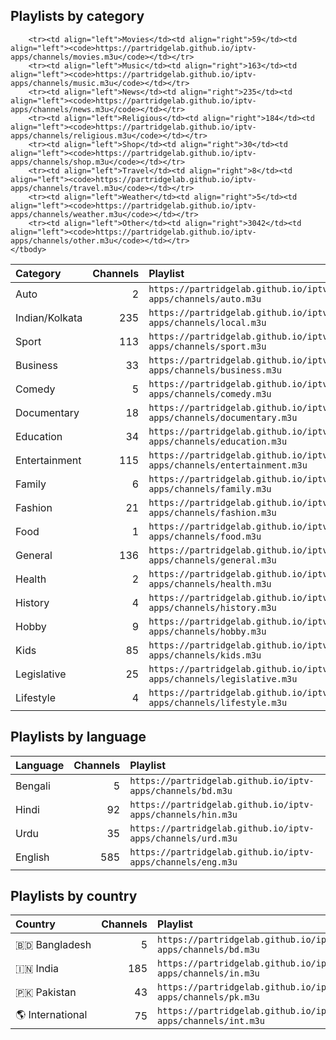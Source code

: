 

## Playlists by category

<table>
	<thead>
		<tr><th align="left">Category</th><th align="right">Channels</th><th align="left">Playlist</th></tr>
	</thead>
	<tbody>
		<tr><td align="left">Auto</td><td align="right">2</td><td align="left"><code>https://partridgelab.github.io/iptv-apps/channels/auto.m3u</code></td></tr>
		<tr><td align="left">Indian/Kolkata</td><td align="right">235</td><td align="left"><code>https://partridgelab.github.io/iptv-apps/channels/local.m3u</code></td></tr>
		<tr><td align="left">Sport</td><td align="right">113</td><td align="left"><code>https://partridgelab.github.io/iptv-apps/channels/sport.m3u</code></td></tr>
		<tr><td align="left">Business</td><td align="right">33</td><td align="left"><code>https://partridgelab.github.io/iptv-apps/channels/business.m3u</code></td></tr>
		<tr><td align="left">Comedy</td><td align="right">5</td><td align="left"><code>https://partridgelab.github.io/iptv-apps/channels/comedy.m3u</code></td></tr>
		<tr><td align="left">Documentary</td><td align="right">18</td><td align="left"><code>https://partridgelab.github.io/iptv-apps/channels/documentary.m3u</code></td></tr>
		<tr><td align="left">Education</td><td align="right">34</td><td align="left"><code>https://partridgelab.github.io/iptv-apps/channels/education.m3u</code></td></tr>
		<tr><td align="left">Entertainment</td><td align="right">115</td><td align="left"><code>https://partridgelab.github.io/iptv-apps/channels/entertainment.m3u</code></td></tr>
		<tr><td align="left">Family</td><td align="right">6</td><td align="left"><code>https://partridgelab.github.io/iptv-apps/channels/family.m3u</code></td></tr>
		<tr><td align="left">Fashion</td><td align="right">21</td><td align="left"><code>https://partridgelab.github.io/iptv-apps/channels/fashion.m3u</code></td></tr>
		<tr><td align="left">Food</td><td align="right">1</td><td align="left"><code>https://partridgelab.github.io/iptv-apps/channels/food.m3u</code></td></tr>
		<tr><td align="left">General</td><td align="right">136</td><td align="left"><code>https://partridgelab.github.io/iptv-apps/channels/general.m3u</code></td></tr>
		<tr><td align="left">Health</td><td align="right">2</td><td align="left"><code>https://partridgelab.github.io/iptv-apps/channels/health.m3u</code></td></tr>
		<tr><td align="left">History</td><td align="right">4</td><td align="left"><code>https://partridgelab.github.io/iptv-apps/channels/history.m3u</code></td></tr>
		<tr><td align="left">Hobby</td><td align="right">9</td><td align="left"><code>https://partridgelab.github.io/iptv-apps/channels/hobby.m3u</code></td></tr>
		<tr><td align="left">Kids</td><td align="right">85</td><td align="left"><code>https://partridgelab.github.io/iptv-apps/channels/kids.m3u</code></td></tr>
		<tr><td align="left">Legislative</td><td align="right">25</td><td align="left"><code>https://partridgelab.github.io/iptv-apps/channels/legislative.m3u</code></td></tr>
		<tr><td align="left">Lifestyle</td><td align="right">4</td><td align="left"><code>https://partridgelab.github.io/iptv-apps/channels/lifestyle.m3u</code></td></tr>
		
		<tr><td align="left">Movies</td><td align="right">59</td><td align="left"><code>https://partridgelab.github.io/iptv-apps/channels/movies.m3u</code></td></tr>
		<tr><td align="left">Music</td><td align="right">163</td><td align="left"><code>https://partridgelab.github.io/iptv-apps/channels/music.m3u</code></td></tr>
		<tr><td align="left">News</td><td align="right">235</td><td align="left"><code>https://partridgelab.github.io/iptv-apps/channels/news.m3u</code></td></tr>
		<tr><td align="left">Religious</td><td align="right">184</td><td align="left"><code>https://partridgelab.github.io/iptv-apps/channels/religious.m3u</code></td></tr>
		<tr><td align="left">Shop</td><td align="right">30</td><td align="left"><code>https://partridgelab.github.io/iptv-apps/channels/shop.m3u</code></td></tr>
		<tr><td align="left">Travel</td><td align="right">8</td><td align="left"><code>https://partridgelab.github.io/iptv-apps/channels/travel.m3u</code></td></tr>
		<tr><td align="left">Weather</td><td align="right">5</td><td align="left"><code>https://partridgelab.github.io/iptv-apps/channels/weather.m3u</code></td></tr>
		<tr><td align="left">Other</td><td align="right">3042</td><td align="left"><code>https://partridgelab.github.io/iptv-apps/channels/other.m3u</code></td></tr>
	</tbody>
</table>

## Playlists by language

<table>
	<thead>
		<tr><th align="left">Language</th><th align="right">Channels</th><th align="left">Playlist</th></tr>
	</thead>
	<tbody>
		<tr><td align="left">Bengali</td><td align="right">5</td><td align="left"><code>https://partridgelab.github.io/iptv-apps/channels/bd.m3u</code></td></tr>
		<tr><td align="left">Hindi</td><td align="right">92</td><td align="left"><code>https://partridgelab.github.io/iptv-apps/channels/hin.m3u</code></td></tr>
		<tr><td align="left">Urdu</td><td align="right">35</td><td align="left"><code>https://partridgelab.github.io/iptv-apps/channels/urd.m3u</code></td></tr>
		<tr><td align="left">English</td><td align="right">585</td><td align="left"><code>https://partridgelab.github.io/iptv-apps/channels/eng.m3u</code></td></tr></tbody>
</table>

## Playlists by country

<table>
	<thead>
		<tr><th align="left">Country</th><th align="right">Channels</th><th align="left">Playlist</th><th align="left">EPG</th></tr>
	</thead>
	<tbody>
		<tr><td align="left">🇧🇩&nbsp;Bangladesh</td><td align="right">5</td><td align="left" nowrap><code>https://partridgelab.github.io/iptv-apps/channels/bd.m3u</code></td><td align="left"></td></tr>
		<tr><td align="left">🇮🇳&nbsp;India</td><td align="right">185</td><td align="left" nowrap><code>https://partridgelab.github.io/iptv-apps/channels/in.m3u</code></td><td align="left"></td></tr>
		<tr><td align="left">🇵🇰&nbsp;Pakistan</td><td align="right">43</td><td align="left" nowrap><code>https://partridgelab.github.io/iptv-apps/channels/pk.m3u</code></td><td align="left"></td></tr>
		<tr><td align="left">🌎&nbsp;International</td><td align="right">75</td><td align="left" nowrap><code>https://partridgelab.github.io/iptv-apps/channels/int.m3u</code></td><td align="left"></td></tr>
		</tbody>
</table>
